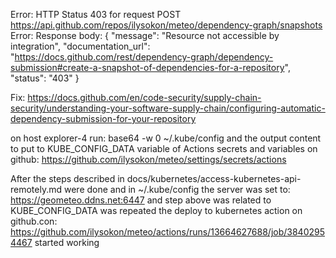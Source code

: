 Error: HTTP Status 403 for request POST https://api.github.com/repos/ilysokon/meteo/dependency-graph/snapshots
Error: Response body:
{
"message": "Resource not accessible by integration",
"documentation_url": "https://docs.github.com/rest/dependency-graph/dependency-submission#create-a-snapshot-of-dependencies-for-a-repository",
"status": "403"
}

Fix: 
    https://docs.github.com/en/code-security/supply-chain-security/understanding-your-software-supply-chain/configuring-automatic-dependency-submission-for-your-repository

on host explorer-4 run:
    base64 -w 0 ~/.kube/config
and the output content to put to KUBE_CONFIG_DATA variable of Actions secrets and variables on github: https://github.com/ilysokon/meteo/settings/secrets/actions

After the steps described in docs/kubernetes/access-kubernetes-api-remotely.md were done and
    in ~/.kube/config the server was set to: https://geometeo.ddns.net:6447 and step above was related to KUBE_CONFIG_DATA was repeated
        the deploy to kubernetes action on github.con: https://github.com/ilysokon/meteo/actions/runs/13664627688/job/38402954467 started working
    
